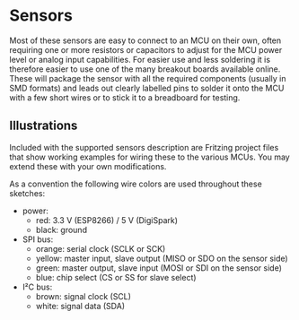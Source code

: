 Sensors
=======

Most of these sensors are easy to connect to an MCU on their own, often
requiring one or more resistors or capacitors to adjust for the MCU power level
or analog input capabilities. For easier use and less soldering it is therefore
easier to use one of the many breakout boards available online. These will
package the sensor with all the required components (usually in SMD formats) and
leads out clearly labelled pins to solder it onto the MCU with a few short wires
or to stick it to a breadboard for testing.

Illustrations
-------------

Included with the supported sensors description are Fritzing project files that
show working examples for wiring these to the various MCUs. You may extend these
with your own modifications.

As a convention the following wire colors are used throughout these sketches:

- power:
  - red: 3.3 V (ESP8266) / 5 V (DigiSpark)
  - black: ground
- SPI bus:
  - orange: serial clock (SCLK or SCK)
  - yellow: master input, slave output (MISO or SDO on the sensor side)
  - green: master output, slave input (MOSI or SDI on the sensor side)
  - blue: chip select (CS or SS for slave select)
- I²C bus:
  - brown: signal clock (SCL)
  - white: signal data (SDA)

